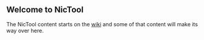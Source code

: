 ## Welcome to NicTool

The NicTool content starts on the [wiki](https://github.com/NicTool/web/wiki) and some of that content will make its way over here.



<!-- Commits to this repository trigger [Jekyll](https://jekyllrb.com/) to rebuild the pages in your site, from the content in your Markdown files. For details see [Basic writing and formatting syntax](https://docs.github.com/en/github/writing-on-github/getting-started-with-writing-and-formatting-on-github/basic-writing-and-formatting-syntax).Check out our Pages [documentation](https://docs.github.com/categories/github-pages-basics/).
-->
